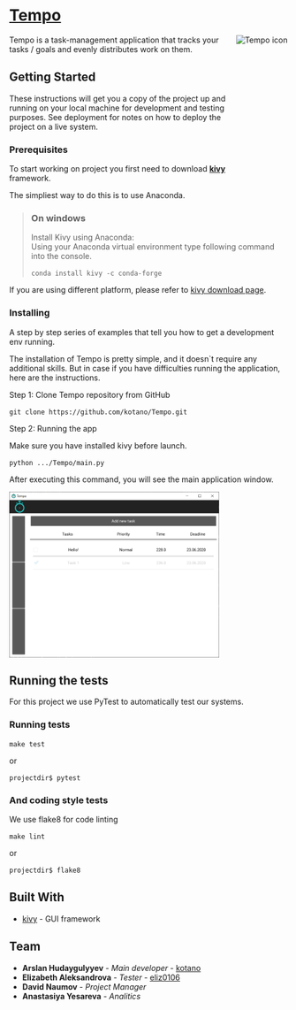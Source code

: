 # [Tempo](https://kotano.github.io/Tempo/)

<img alt="Tempo icon" align="right" height="256" src="https://kotano.github.io/Tempo/docs/sources/logo.png"/>

Tempo is a task-management application that tracks your tasks / goals and evenly distributes work on them. 

## Getting Started

These instructions will get you a copy of the project up and running on your local machine for development and testing purposes. 
See deployment for notes on how to deploy the project on a live system.


### Prerequisites

To start working on project you first need to download [__kivy__](https://github.com/kivy/kivy) framework.

The simpliest way to do this is to use Anaconda.
> ### On windows
>Install Kivy using Anaconda:  
>Using your Anaconda virtual environment type following command into the console.  
>```
>conda install kivy -c conda-forge
>```
>
If you are using different platform, please refer to [kivy download page](https://kivy.org/#download).


### Installing

A step by step series of examples that tell you how to get a development env running.

The installation of Tempo is pretty simple, and it doesn`t require any additional skills. But in case if you have difficulties running the application, here are the instructions.

Step 1: Clone Tempo repository from GitHub

```
git clone https://github.com/kotano/Tempo.git
```

Step 2: Running the app

Make sure you have installed kivy before launch.

```
python .../Tempo/main.py
```
After executing this command, you will see the main application window.

<img alt="Main application window" align="center" height="300" src="./docs/sources/main_window.png"/>

## Running the tests

For this project we use PyTest to automatically test our systems.

### Running tests

```
make test
``` 
or  
```
projectdir$ pytest
``` 

### And coding style tests

We use flake8 for code linting

```
make lint
```
or
```
projectdir$ flake8
```

## Built With

* [kivy](https://kivy.org) - GUI framework


## Team

* **Arslan Hudaygulyyev** - *Main developer* - [kotano](https://github.com/kotano)
* **Elizabeth Aleksandrova** - *Tester* - [eliz0106](https://github.com/eliz0106)
* **David Naumov** - *Project Manager*
* **Anastasiya Yesareva** - *Analitics*
